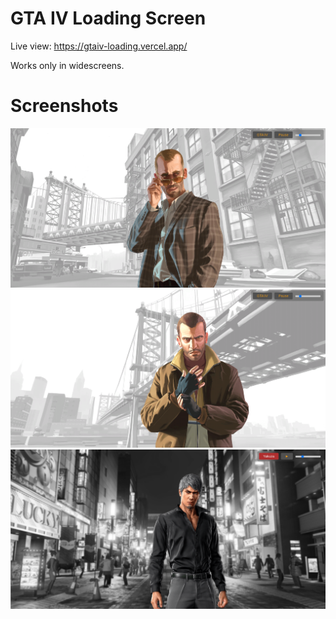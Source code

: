 # GTA IV Loading Screen

Live view: https://gtaiv-loading.vercel.app/

Works only in widescreens.

# Screenshots

![Imagem 01](ss/01.png)
![Imagem 02](ss/02.png)
![Imagem 03](ss/03.png)